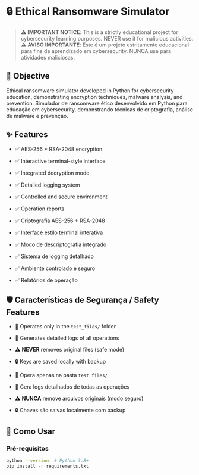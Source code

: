 # 🔒 Ethical Ransomware Simulator

> **⚠️ IMPORTANT NOTICE**: This is a strictly educational project for cybersecurity learning purposes. NEVER use it for malicious activities.
> **⚠️ AVISO IMPORTANTE**: Este é um projeto estritamente educacional para fins de aprendizado em cybersecurity. NUNCA use para atividades maliciosas.

## 🎯 Objective

Ethical ransomware simulator developed in Python for cybersecurity education, demonstrating encryption techniques, malware analysis, and prevention.
Simulador de ransomware ético desenvolvido em Python para educação em cybersecurity, demonstrando técnicas de criptografia, análise de malware e prevenção.

## ✨ Features

- ✅ AES-256 + RSA-2048 encryption
- ✅ Interactive terminal-style interface
- ✅ Integrated decryption mode
- ✅ Detailed logging system
- ✅ Controlled and secure environment
- ✅ Operation reports

- ✅ Criptografia AES-256 + RSA-2048
- ✅ Interface estilo terminal interativa
- ✅ Modo de descriptografia integrado
- ✅ Sistema de logging detalhado
- ✅ Ambiente controlado e seguro
- ✅ Relatórios de operação

## 🛡️ Características de Segurança / Safety Features

- 🔐 Operates only in the `test_files/` folder
- 📝 Generates detailed logs of all operations
- ⚠️ **NEVER** removes original files (safe mode)
- 🔒 Keys are saved locally with backup

- 🔐 Opera apenas na pasta `test_files/`
- 📝 Gera logs detalhados de todas as operações
- ⚠️ **NUNCA** remove arquivos originais (modo seguro)
- 🔒 Chaves são salvas localmente com backup

## 🚀 Como Usar

### Pré-requisitos
```bash
python --version  # Python 3.8+
pip install -r requirements.txt
